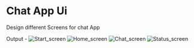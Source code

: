 # Chat App Ui
Design different Screens for chat App

Output -
![Start_screen](https://github.com/Rohit3649/Chat-App-Ui/assets/34687699/56f01622-1d09-4510-ade4-d9219888c259)
![Home_screen](https://github.com/Rohit3649/Chat-App-Ui/assets/34687699/6679b8ac-a607-4648-bf1b-5d7b36125b3c)
![Chat_screen](https://github.com/Rohit3649/Chat-App-Ui/assets/34687699/d40bbb74-6b99-4197-8dda-96b5f8cdb970)
![Status_screen](https://github.com/Rohit3649/Chat-App-Ui/assets/34687699/09b0f33a-8014-4fd0-89d1-83a3911587d3)
